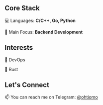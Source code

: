 ## Core Stack
💻 Languages: **C/C++, Go, Python**

🚀 Main Focus: **Backend Development**

## Interests

🔧 DevOps

🦀 Rust


## Let's Connect
📫 You can reach me on Telegram: [@ohtiomo](https://t.me/ohtiomo)
